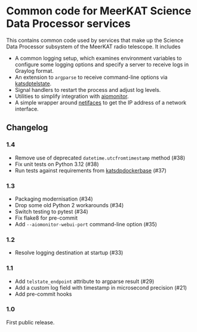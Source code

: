 # Common code for MeerKAT Science Data Processor services

This contains common code used by services that make up the Science Data Processor
subsystem of the MeerKAT radio telescope. It includes

- A common logging setup, which examines environment variables to configure
  some logging options and specify a server to receive logs in Graylog
  format.
- An extension to `argparse` to receive command-line options via
  [katsdptelstate](https://github.com/ska-sa/katsdptelstate).
- Signal handlers to restart the process and adjust log levels.
- Utilities to simplify integration with
  [aiomonitor](https://github.com/aio-libs/aiomonitor).
- A simple wrapper around [netifaces](https://github.com/al45tair/netifaces) to
  get the IP address of a network interface.

## Changelog

### 1.4

- Remove use of deprecated `datetime.utcfromtimestamp` method (#38)
- Fix unit tests on Python 3.12 (#38)
- Run tests against requirements from
  [katsdpdockerbase](https://github.com/ska-sa/katsdpdockerbase) (#37)

### 1.3

- Packaging modernisation (#34)
- Drop some old Python 2 workarounds (#34)
- Switch testing to pytest (#34)
- Fix flake8 for pre-commit
- Add `--aiomonitor-webui-port` command-line option (#35)

### 1.2

- Resolve logging destination at startup (#33)

### 1.1

- Add `telstate_endpoint` attribute to argparse result (#29)
- Add a custom log field with timestamp in microsecond precision (#21)
- Add pre-commit hooks

### 1.0

First public release.
